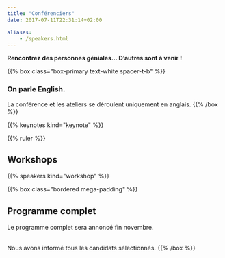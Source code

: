 ```yaml
---
title: "Conférenciers"
date: 2017-07-11T22:31:14+02:00

aliases:
    - /speakers.html
---
```

**Rencontrez des personnes géniales… D’autres sont à venir !**

{{% box class="box-primary text-white spacer-t-b" %}}
### On parle English.
La conférence et les ateliers se déroulent uniquement en anglais. 
{{% /box %}}

{{% keynotes kind="keynote" %}}


{{% ruler %}}

## Workshops
{{% speakers kind="workshop" %}}

{{% box class="bordered mega-padding" %}}
## Programme complet
Le programme complet sera annoncé fin novembre.<br><br>

Nous avons informé tous les candidats sélectionnés.</small>
{{% /box %}}
